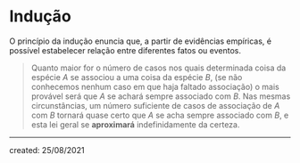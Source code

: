 # Indução
O princípio da indução enuncia que, a partir de evidências empíricas, é possível estabelecer relação entre diferentes fatos ou eventos.

> Quanto maior for o número de casos nos quais determinada coisa da espécie $A$ se associou a uma coisa da espécie $B$, (se não conhecemos nenhum caso em que haja faltado associação) o mais provável será que $A$ se achará sempre associado com $B$.
> Nas mesmas circunstâncias, um número suficiente de casos de associação de $A$ com $B$ tornará quase certo que $A$ se acha sempre associado com $B$, e esta lei geral se **aproximará** indefinidamente da certeza.

---

created: 25/08/2021
